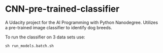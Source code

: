 # CNN-pre-trained-classifier
A Udacity project for the AI Programming with Python Nanodegree. Utilizes a pre-trained image classifier to identify dog breeds.

To run the classifier on 3 data sets use: 
```
sh run_models.batch.sh
```